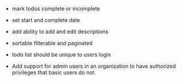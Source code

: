 - mark todos complete or incomplete
- set start and complete date
- add ability to add and edit descriptions
- sortable filterable and paginated
- todo list should be unique to users login

- Add support for admin users in an organization to have authorized privileges that basic users do not.
